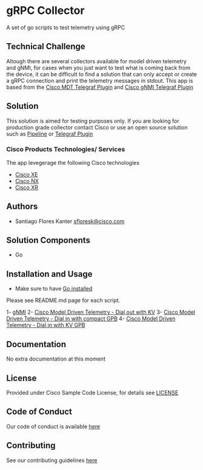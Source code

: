 # gRPC Collector

A set of go scripts to test telemetry using gRPC

## Technical Challenge

Altough there are several collectors available for model driven telemetry and gNMI, for cases when you just want to test what is coming back from the device, it can be difficult to find a solution that can only accept or create a gRPC connection and print the telemetry messages in stdout. 
This app is based from the [Cisco MDT Telegraf Plugin](https://github.com/ios-xr/telegraf-plugin/tree/master/plugins/inputs/cisco_telemetry_mdt) and [Cisco gNMI Telegraf Plugin](https://github.com/ios-xr/telegraf-plugin/tree/master/plugins/inputs/cisco_telemetry_mdt)


## Solution

This solution is aimed for testing purposes only. If you are looking for production grade collector contact Cisco or use an open source solution such as [Pipeline](https://github.com/cisco/bigmuddy-network-telemetry-pipeline) or [Telegraf Plugin](https://github.com/ios-xr/telegraf-plugin/tree/master/plugins/inputs/cisco_telemetry_mdt)


### Cisco Products Technologies/ Services

The app levegerage the following Cisco technologies

* [Cisco XE](https://www.cisco.com/c/en/us/products/ios-nx-os-software/ios-xe/index.html)
* [Cisco NX](https://www.cisco.com/c/en/us/products/ios-nx-os-software/nx-os/index.html)
* [Cisco XR](https://www.cisco.com/c/en/us/products/ios-nx-os-software/ios-xr-software/index.html)

## Authors

* Santiago Flores Kanter <sfloresk@cisco.com>


## Solution Components

* Go


## Installation and Usage 

* Make sure to have [Go installed](https://golang.org/dl/)

Please see README.md page for each script.

1- [gNMI](./gnmi) 
2- [Cisco Model Driven Telemetry - Dial out with KV](./cisco_telemetry_mdt/dial_out)
3- [Cisco Model Driven Telemetry - Dial in with compact GPB](./cisco_telemetry_mdt/dial_in)
4- [Cisco Model Driven Telemetry - Dial in with KV GPB](./cisco_telemetry_mdt/dial_in_kv)

## Documentation

No extra documentation at this moment

## License

Provided under Cisco Sample Code License, for details see [LICENSE](./LICENSE.md)

## Code of Conduct

Our code of conduct is available [here](./CODE_OF_CONDUCT.md)

## Contributing

See our contributing guidelines [here](./CONTRIBUTING.md)
